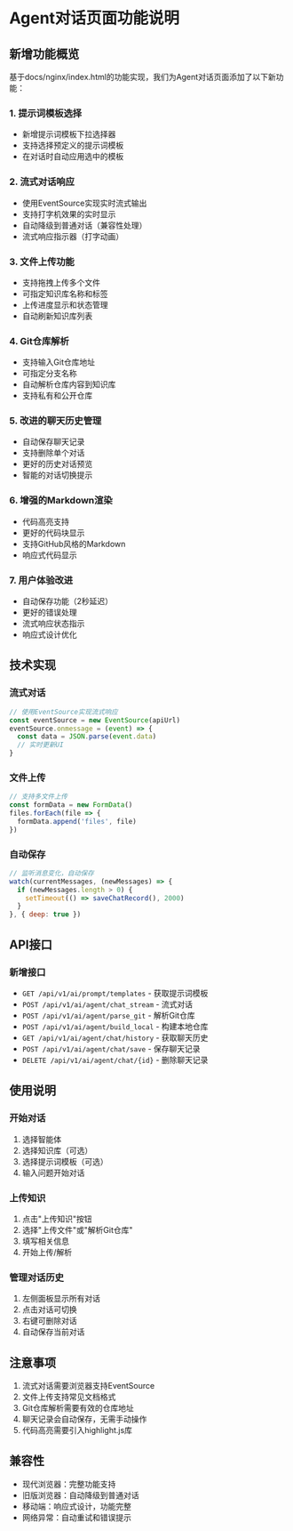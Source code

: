 # Agent对话页面功能说明

## 新增功能概览

基于docs/nginx/index.html的功能实现，我们为Agent对话页面添加了以下新功能：

### 1. 提示词模板选择
- 新增提示词模板下拉选择器
- 支持选择预定义的提示词模板
- 在对话时自动应用选中的模板

### 2. 流式对话响应
- 使用EventSource实现实时流式输出
- 支持打字机效果的实时显示
- 自动降级到普通对话（兼容性处理）
- 流式响应指示器（打字动画）

### 3. 文件上传功能
- 支持拖拽上传多个文件
- 可指定知识库名称和标签
- 上传进度显示和状态管理
- 自动刷新知识库列表

### 4. Git仓库解析
- 支持输入Git仓库地址
- 可指定分支名称
- 自动解析仓库内容到知识库
- 支持私有和公开仓库

### 5. 改进的聊天历史管理
- 自动保存聊天记录
- 支持删除单个对话
- 更好的历史对话预览
- 智能的对话切换提示

### 6. 增强的Markdown渲染
- 代码高亮支持
- 更好的代码块显示
- 支持GitHub风格的Markdown
- 响应式代码显示

### 7. 用户体验改进
- 自动保存功能（2秒延迟）
- 更好的错误处理
- 流式响应状态指示
- 响应式设计优化

## 技术实现

### 流式对话
```javascript
// 使用EventSource实现流式响应
const eventSource = new EventSource(apiUrl)
eventSource.onmessage = (event) => {
  const data = JSON.parse(event.data)
  // 实时更新UI
}
```

### 文件上传
```javascript
// 支持多文件上传
const formData = new FormData()
files.forEach(file => {
  formData.append('files', file)
})
```

### 自动保存
```javascript
// 监听消息变化，自动保存
watch(currentMessages, (newMessages) => {
  if (newMessages.length > 0) {
    setTimeout(() => saveChatRecord(), 2000)
  }
}, { deep: true })
```

## API接口

### 新增接口
- `GET /api/v1/ai/prompt/templates` - 获取提示词模板
- `POST /api/v1/ai/agent/chat_stream` - 流式对话
- `POST /api/v1/ai/agent/parse_git` - 解析Git仓库
- `POST /api/v1/ai/agent/build_local` - 构建本地仓库
- `GET /api/v1/ai/agent/chat/history` - 获取聊天历史
- `POST /api/v1/ai/agent/chat/save` - 保存聊天记录
- `DELETE /api/v1/ai/agent/chat/{id}` - 删除聊天记录

## 使用说明

### 开始对话
1. 选择智能体
2. 选择知识库（可选）
3. 选择提示词模板（可选）
4. 输入问题开始对话

### 上传知识
1. 点击"上传知识"按钮
2. 选择"上传文件"或"解析Git仓库"
3. 填写相关信息
4. 开始上传/解析

### 管理对话历史
1. 左侧面板显示所有对话
2. 点击对话可切换
3. 右键可删除对话
4. 自动保存当前对话

## 注意事项

1. 流式对话需要浏览器支持EventSource
2. 文件上传支持常见文档格式
3. Git仓库解析需要有效的仓库地址
4. 聊天记录会自动保存，无需手动操作
5. 代码高亮需要引入highlight.js库

## 兼容性

- 现代浏览器：完整功能支持
- 旧版浏览器：自动降级到普通对话
- 移动端：响应式设计，功能完整
- 网络异常：自动重试和错误提示
